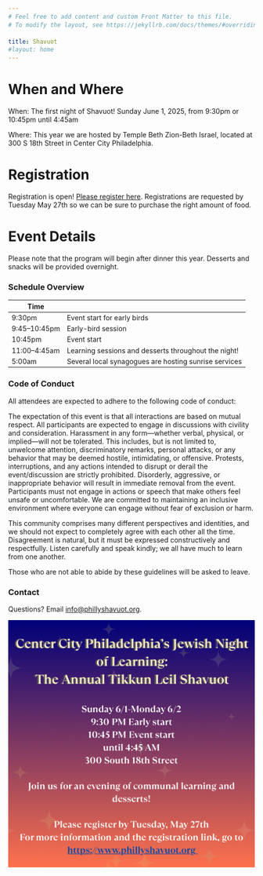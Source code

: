 ```yaml
---
# Feel free to add content and custom Front Matter to this file.
# To modify the layout, see https://jekyllrb.com/docs/themes/#overriding-theme-defaults

title: Shavuot
#layout: home
---
```

# When and Where

When: The first night of Shavuot! Sunday June 1, 2025, from 9:30pm or 10:45pm until 4:45am

Where: This year we are hosted by Temple Beth Zion-Beth Israel, located at 300 S 18th Street in Center City Philadelphia.

<!-- # Teach a class

Please [fill out this form](https://docs.google.com/forms/d/e/1FAIpQLScaJVatAmHkbXbdUBrcw-O8eOnPXadLSMF0_53cpvGhvi4xTw/viewform?usp=sharing) to propose a class to teach overnight. The deadline to submit a proposal is Friday May 9.-->

# Registration

Registration is open! [Please register here](https://templebethzionbethisrael.shulcloud.com/form/Center_City_Tikkun_Leil_Shavuot_2025). Registrations are requested by Tuesday May 27th so we can be sure to purchase the right amount of food.

# Event Details

Please note that the program will begin after dinner this year. Desserts and snacks will be provided overnight.

### Schedule Overview

| Time |  |
|---|---|
| 9:30pm | Event start for early birds |
| 9:45–10:45pm | Early-bird session |
| 10:45pm | Event start |
| 11:00–4:45am | Learning sessions and desserts throughout the night! |
| 5:00am | Several local synagogues are hosting sunrise services |

### Code of Conduct

All attendees are expected to adhere to the following code of conduct:

The expectation of this event is that all interactions are based on mutual respect. All participants are expected to engage in discussions with civility and consideration. Harassment in any form—whether verbal, physical, or implied—will not be tolerated. This includes, but is not limited to, unwelcome attention, discriminatory remarks, personal attacks, or any behavior that may be deemed hostile, intimidating, or offensive. Protests, interruptions, and any actions intended to disrupt or derail the event/discussion are strictly prohibited. Disorderly, aggressive, or inappropriate behavior will result in immediate removal from the event. Participants must not engage in actions or speech that make others feel unsafe or uncomfortable. We are committed to maintaining an inclusive environment where everyone can engage without fear of exclusion or harm.

This community comprises many different perspectives and identities, and we should not expect to completely agree with each other all the time. Disagreement is natural, but it must be expressed constructively and respectfully. Listen carefully and speak kindly; we all have much to learn from one another.

Those who are not able to abide by these guidelines will be asked to leave.

### Contact

Questions? Email info@phillyshavuot.org.

<img src="images/shavuot2025.png" alt="Shavuot registration infographic"/>

